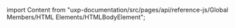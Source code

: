 
import Content from "uxp-documentation/src/pages/api/reference-js/Global Members/HTML Elements/HTMLBodyElement";

<Content query="product=photoshop"/>
